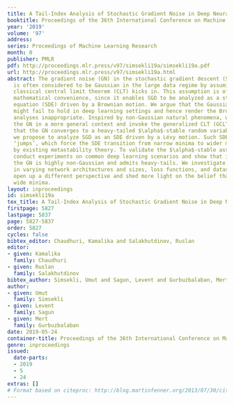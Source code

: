 ```yaml
---
title: A Tail-Index Analysis of Stochastic Gradient Noise in Deep Neural Networks
booktitle: Proceedings of the 36th International Conference on Machine Learning
year: '2019'
volume: '97'
address: 
series: Proceedings of Machine Learning Research
month: 0
publisher: PMLR
pdf: http://proceedings.mlr.press/v97/simsekli19a/simsekli19a.pdf
url: http://proceedings.mlr.press/v97/simsekli19a.html
abstract: The gradient noise (GN) in the stochastic gradient descent (SGD) algorithm
  is often considered to be Gaussian in the large data regime by assuming that the
  classical central limit theorem (CLT) kicks in. This assumption is often made for
  mathematical convenience, since it enables SGD to be analyzed as a stochastic differential
  equation (SDE) driven by a Brownian motion. We argue that the Gaussianity assumption
  might fail to hold in deep learning settings and hence render the Brownian motion-based
  analyses inappropriate. Inspired by non-Gaussian natural phenomena, we consider
  the GN in a more general context and invoke the generalized CLT (GCLT), which suggests
  that the GN converges to a heavy-tailed $\alpha$-stable random variable. Accordingly,
  we propose to analyze SGD as an SDE driven by a Lévy motion. Such SDEs can incur
  ‘jumps’, which force the SDE transition from narrow minima to wider minima, as proven
  by existing metastability theory. To validate the $\alpha$-stable assumption, we
  conduct experiments on common deep learning scenarios and show that in all settings,
  the GN is highly non-Gaussian and admits heavy-tails. We investigate the tail behavior
  in varying network architectures and sizes, loss functions, and datasets. Our results
  open up a different perspective and shed more light on the belief that SGD prefers
  wide minima.
layout: inproceedings
id: simsekli19a
tex_title: A Tail-Index Analysis of Stochastic Gradient Noise in Deep Neural Networks
firstpage: 5827
lastpage: 5837
page: 5827-5837
order: 5827
cycles: false
bibtex_editor: Chaudhuri, Kamalika and Salakhutdinov, Ruslan
editor:
- given: Kamalika
  family: Chaudhuri
- given: Ruslan
  family: Salakhutdinov
bibtex_author: Simsekli, Umut and Sagun, Levent and Gurbuzbalaban, Mert
author:
- given: Umut
  family: Simsekli
- given: Levent
  family: Sagun
- given: Mert
  family: Gurbuzbalaban
date: 2019-05-24
container-title: Proceedings of the 36th International Conference on Machine Learning
genre: inproceedings
issued:
  date-parts:
  - 2019
  - 5
  - 24
extras: []
# Format based on citeproc: http://blog.martinfenner.org/2013/07/30/citeproc-yaml-for-bibliographies/
---
```

